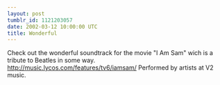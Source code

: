 ```yaml
---
layout: post
tumblr_id: 1121203057  
date: 2002-03-12 10:00:00 UTC
title: Wonderful
---
```


Check out the wonderful soundtrack for the movie "I Am Sam" wich is a tribute to Beatles in some way. http://music.lycos.com/features/tv6/iamsam/ Performed by artists at V2 music.
